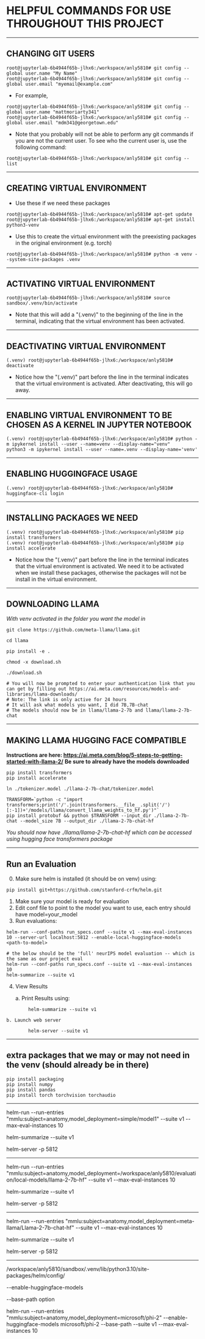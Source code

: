 
# HELPFUL COMMANDS FOR USE THROUGHOUT THIS PROJECT

----------

## CHANGING GIT USERS

```{bash}
root@jupyterlab-6b4944f65b-jlhx6:/workspace/anly5810# git config --global user.name "My Name"
root@jupyterlab-6b4944f65b-jlhx6:/workspace/anly5810# git config --global user.email "myemail@example.com"
```

* For example,

```{bash}
root@jupyterlab-6b4944f65b-jlhx6:/workspace/anly5810# git config --global user.name "mattmoriarty341"
root@jupyterlab-6b4944f65b-jlhx6:/workspace/anly5810# git config --global user.email "mdm341@georgetown.edu"
```

* Note that you probably will not be able to perform any git commands if you are not the current user. To see who the current user is, use the following command:

```{bash}
root@jupyterlab-6b4944f65b-jlhx6:/workspace/anly5810# git config --list
```

----------

## CREATING VIRTUAL ENVIRONMENT

* Use these if we need these packages

```{bash}
root@jupyterlab-6b4944f65b-jlhx6:/workspace/anly5810# apt-get update
root@jupyterlab-6b4944f65b-jlhx6:/workspace/anly5810# apt-get install python3-venv
```

* Use this to create the virtual environment with the preexisting packages in the original environment (e.g. torch)

```{bash}
root@jupyterlab-6b4944f65b-jlhx6:/workspace/anly5810# python -m venv --system-site-packages .venv
```

----------

## ACTIVATING VIRTUAL ENVIRONMENT

```{bash}
root@jupyterlab-6b4944f65b-jlhx6:/workspace/anly5810# source sandbox/.venv/bin/activate
```

* Note that this will add a "(.venv)" to the beginning of the line in the terminal, indicating that the virtual environment has been activated.

----------

## DEACTIVATING VIRTUAL ENVIRONMENT
```{bash}
(.venv) root@jupyterlab-6b4944f65b-jlhx6:/workspace/anly5810# deactivate
```
* Notice how the "(.venv)" part before the line in the terminal indicates that the virtual environment is activated. After deactivating, this will go away.

----------

## ENABLING VIRTUAL ENVIRONMENT TO BE CHOSEN AS A KERNEL IN JUPYTER NOTEBOOK
```{bash}
(.venv) root@jupyterlab-6b4944f65b-jlhx6:/workspace/anly5810# python -m ipykernel install --user --name=venv --display-name="venv"
python3 -m ipykernel install --user --name=.venv --display-name='venv'
```
----------

## ENABLING HUGGINGFACE USAGE
```{bash}
(.venv) root@jupyterlab-6b4944f65b-jlhx6:/workspace/anly5810# huggingface-cli login
```
----------

## INSTALLING PACKAGES WE NEED

```{bash}
(.venv) root@jupyterlab-6b4944f65b-jlhx6:/workspace/anly5810# pip install transformers
(.venv) root@jupyterlab-6b4944f65b-jlhx6:/workspace/anly5810# pip install accelerate
```

* Notice how the "(.venv)" part before the line in the terminal indicates that the virtual environment is activated. We need it to be activated when we install these packages, otherwise the packages will not be install in the virtual environment.


----------

## DOWNLOADING LLAMA

*With venv activated in the folder you want the model in*

```{bash}
git clone https://github.com/meta-llama/llama.git

cd llama

pip install -e .

chmod -x download.sh

./download.sh

# You will now be prompted to enter your authentication link that you can get by filling out https://ai.meta.com/resources/models-and-libraries/llama-downloads/
# Note: The link is only active for 24 hours
# It will ask what models you want, I did 7B,7B-chat
# The models should now be in llama/llama-2-7b and llama/llama-2-7b-chat
```

----------
## MAKING LLAMA HUGGING FACE COMPATIBLE

**Instructions are here: https://ai.meta.com/blog/5-steps-to-getting-started-with-llama-2/**
**Be sure to already have the models downloaded**

```{bash}
pip install transformers
pip install accelerate

ln ./tokenizer.model ./llama-2-7b-chat/tokenizer.model 

TRANSFORM=`python -c "import transformers;print('/'.join(transformers.__file__.split('/')[:-1])+'/models/llama/convert_llama_weights_to_hf.py')"`
pip install protobuf && python $TRANSFORM --input_dir ./llama-2-7b-chat --model_size 7B --output_dir ./llama-2-7b-chat-hf
```

*You should now have ./llama/llama-2-7b-chat-hf which can be accessed using hugging face transformers package*


------------
## Run an Evaluation

0. Make sure helm is installed (it should be on venv) using:

```{bash}
pip install git+https://github.com/stanford-crfm/helm.git
```

1. Make sure your model is ready for evaluation
2. Edit conf file to point to the model you want to use, each entry should have model=your_model
3. Run evaluations:

```{bash}
helm-run --conf-paths run_specs.conf --suite v1 --max-eval-instances 10 --server-url localhost:5812 --enable-local-huggingface-models <path-to-model>

# the below should be the 'full' neurIPS model evaluation -- which is the same as our project eval
helm-run --conf-paths run_specs.conf --suite v1 --max-eval-instances 10
helm-summarize --suite v1
```

4. View Results

    a. Print Results using:
```{bash}
        helm-summarize --suite v1
```
        
    b. Launch web server
```{bash}
        helm-server --suite v1
```
     


------------
## extra packages that we may or may not need in the venv (should already be in there)

```{bash}
pip install packaging
pip install numpy
pip install pandas
pip install torch torchvision torchaudio
```

------------

helm-run --run-entries "mmlu:subject=anatomy,model_deployment=simple/model1" --suite v1 --max-eval-instances 10

helm-summarize --suite v1

helm-server -p 5812

------------

helm-run --run-entries "mmlu:subject=anatomy,model_deployment=/workspace/anly5810/evaluation/local-models/llama-2-7b-hf" --suite v1 --max-eval-instances 10

helm-summarize --suite v1

helm-server -p 5812

------------

helm-run --run-entries "mmlu:subject=anatomy,model_deployment=meta-llama/Llama-2-7b-chat-hf" --suite v1 --max-eval-instances 10

helm-summarize --suite v1

helm-server -p 5812

-------------

/workspace/anly5810/sandbox/.venv/lib/python3.10/site-packages/helm/config/

--enable-huggingface-models

--base-path option

 helm-run --run-entries "mmlu:subject=anatomy,model_deployment=microsoft/phi-2" --enable-huggingface-models microsoft/phi-2 --base-path --suite v1 --max-eval-instances 10